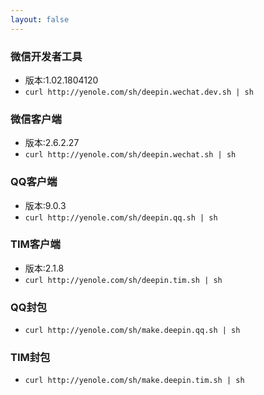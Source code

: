 ```yaml
---
layout: false
---
```

<title>脚本</title>
<meta charset="utf-8" />
<meta name="viewport" content="width=device-width, initial-scale=1">   

### 微信开发者工具
 * 版本:1.02.1804120
 * `curl http://yenole.com/sh/deepin.wechat.dev.sh | sh`

### 微信客户端  
 * 版本:2.6.2.27
 * `curl http://yenole.com/sh/deepin.wechat.sh | sh`

### QQ客户端  
 * 版本:9.0.3
 * `curl http://yenole.com/sh/deepin.qq.sh | sh`

### TIM客户端  
 * 版本:2.1.8
 * `curl http://yenole.com/sh/deepin.tim.sh | sh`

### QQ封包
 * `curl http://yenole.com/sh/make.deepin.qq.sh | sh`

### TIM封包
 * `curl http://yenole.com/sh/make.deepin.tim.sh | sh`
